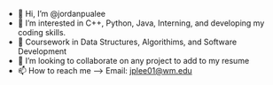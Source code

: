 - 👋 Hi, I’m @jordanpualee
- 👀 I’m interested in C++, Python, Java, Interning, and developing my coding skills.
- 🌱 Coursework in Data Structures, Algorithims, and Software Development
- 💞️ I’m looking to collaborate on any project to add to my resume
- 📫 How to reach me --> Email: jplee01@wm.edu

<!---
jordanpualee/jordanpualee is a ✨ special ✨ repository because its `README.md` (this file) appears on your GitHub profile.
You can click the Preview link to take a look at your changes.
--->
